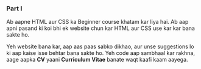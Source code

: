 ### Part I

Ab aapne HTML aur CSS ka Beginner course khatam kar liya hai. Ab aap apni pasand
ki koi bhi ek website chun kar HTML aur CSS use kar kar bana sakte ho.

Yeh website bana kar, aap aas paas sabko dikhao, aur unse suggestions lo ki aap kaise
isse behtar bana sakte ho. Yeh code aap sambhaal kar rakhna, aage aapka **CV** yaani
**Curriculum Vitae** banate waqt kaafi kaam aayega.

